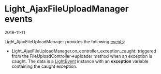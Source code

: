 Light_AjaxFileUploadManager events
===============
2019-11-11




Light_AjaxFileUploadManager provides the following [events](https://github.com/lingtalfi/Light/blob/master/personal/mydoc/pages/events.md):


- Light_AjaxFileUploadManager.on_controller_exception_caught: triggered from the FileUploadController->uploader method
        when an exception is caught.
        The data is a [LightEvent](https://github.com/lingtalfi/Light/blob/master/doc/api/Ling/Light/Events/LightEvent.md) instance with
         an **exception** variable containing the caught exception. 
